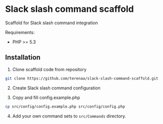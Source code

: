 # Slack slash command scaffold
Scaffold for Slack slash command integration

Requirements:
* PHP >= 5.3

## Installation
1. Clone scaffold code from repository
```bash
git clone https://github.com/terenaa/slack-slash-command-scaffold.git
```

2. Create Slack slash command configuration

3. Copy and fill config.example.php
```bash
cp src/config/config.example.php src/config/config.php
```

4. Add your own command sets to `src/Commands` directory.